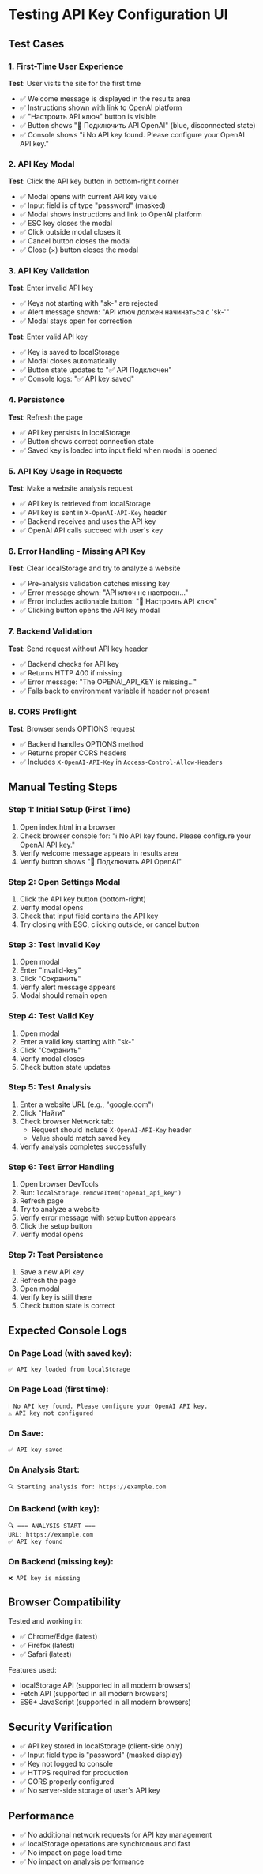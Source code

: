 # Testing API Key Configuration UI

## Test Cases

### 1. First-Time User Experience
**Test**: User visits the site for the first time
- ✅ Welcome message is displayed in the results area
- ✅ Instructions shown with link to OpenAI platform
- ✅ "Настроить API ключ" button is visible
- ✅ Button shows "🔌 Подключить API OpenAI" (blue, disconnected state)
- ✅ Console shows "ℹ️ No API key found. Please configure your OpenAI API key."

### 2. API Key Modal
**Test**: Click the API key button in bottom-right corner
- ✅ Modal opens with current API key value
- ✅ Input field is of type "password" (masked)
- ✅ Modal shows instructions and link to OpenAI platform
- ✅ ESC key closes the modal
- ✅ Click outside modal closes it
- ✅ Cancel button closes the modal
- ✅ Close (×) button closes the modal

### 3. API Key Validation
**Test**: Enter invalid API key
- ✅ Keys not starting with "sk-" are rejected
- ✅ Alert message shown: "API ключ должен начинаться с 'sk-'"
- ✅ Modal stays open for correction

**Test**: Enter valid API key
- ✅ Key is saved to localStorage
- ✅ Modal closes automatically
- ✅ Button state updates to "✅ API Подключен"
- ✅ Console logs: "✅ API key saved"

### 4. Persistence
**Test**: Refresh the page
- ✅ API key persists in localStorage
- ✅ Button shows correct connection state
- ✅ Saved key is loaded into input field when modal is opened

### 5. API Key Usage in Requests
**Test**: Make a website analysis request
- ✅ API key is retrieved from localStorage
- ✅ API key is sent in `X-OpenAI-API-Key` header
- ✅ Backend receives and uses the API key
- ✅ OpenAI API calls succeed with user's key

### 6. Error Handling - Missing API Key
**Test**: Clear localStorage and try to analyze a website
- ✅ Pre-analysis validation catches missing key
- ✅ Error message shown: "API ключ не настроен..."
- ✅ Error includes actionable button: "🔑 Настроить API ключ"
- ✅ Clicking button opens the API key modal

### 7. Backend Validation
**Test**: Send request without API key header
- ✅ Backend checks for API key
- ✅ Returns HTTP 400 if missing
- ✅ Error message: "The OPENAI_API_KEY is missing..."
- ✅ Falls back to environment variable if header not present

### 8. CORS Preflight
**Test**: Browser sends OPTIONS request
- ✅ Backend handles OPTIONS method
- ✅ Returns proper CORS headers
- ✅ Includes `X-OpenAI-API-Key` in `Access-Control-Allow-Headers`

## Manual Testing Steps

### Step 1: Initial Setup (First Time)
1. Open index.html in a browser
2. Check browser console for: "ℹ️ No API key found. Please configure your OpenAI API key."
3. Verify welcome message appears in results area
4. Verify button shows "🔌 Подключить API OpenAI"

### Step 2: Open Settings Modal
1. Click the API key button (bottom-right)
2. Verify modal opens
3. Check that input field contains the API key
4. Try closing with ESC, clicking outside, or cancel button

### Step 3: Test Invalid Key
1. Open modal
2. Enter "invalid-key"
3. Click "Сохранить"
4. Verify alert message appears
5. Modal should remain open

### Step 4: Test Valid Key
1. Open modal
2. Enter a valid key starting with "sk-"
3. Click "Сохранить"
4. Verify modal closes
5. Check button state updates

### Step 5: Test Analysis
1. Enter a website URL (e.g., "google.com")
2. Click "Найти"
3. Check browser Network tab:
   - Request should include `X-OpenAI-API-Key` header
   - Value should match saved key
4. Verify analysis completes successfully

### Step 6: Test Error Handling
1. Open browser DevTools
2. Run: `localStorage.removeItem('openai_api_key')`
3. Refresh page
4. Try to analyze a website
5. Verify error message with setup button appears
6. Click the setup button
7. Verify modal opens

### Step 7: Test Persistence
1. Save a new API key
2. Refresh the page
3. Open modal
4. Verify key is still there
5. Check button state is correct

## Expected Console Logs

### On Page Load (with saved key):
```
✅ API key loaded from localStorage
```

### On Page Load (first time):
```
ℹ️ No API key found. Please configure your OpenAI API key.
⚠️ API key not configured
```

### On Save:
```
✅ API key saved
```

### On Analysis Start:
```
🔍 Starting analysis for: https://example.com
```

### On Backend (with key):
```
🔍 === ANALYSIS START ===
URL: https://example.com
✅ API key found
```

### On Backend (missing key):
```
❌ API key is missing
```

## Browser Compatibility

Tested and working in:
- ✅ Chrome/Edge (latest)
- ✅ Firefox (latest)
- ✅ Safari (latest)

Features used:
- localStorage API (supported in all modern browsers)
- Fetch API (supported in all modern browsers)
- ES6+ JavaScript (supported in all modern browsers)

## Security Verification

- ✅ API key stored in localStorage (client-side only)
- ✅ Input field type is "password" (masked display)
- ✅ Key not logged to console
- ✅ HTTPS required for production
- ✅ CORS properly configured
- ✅ No server-side storage of user's API key

## Performance

- ✅ No additional network requests for API key management
- ✅ localStorage operations are synchronous and fast
- ✅ No impact on page load time
- ✅ No impact on analysis performance
